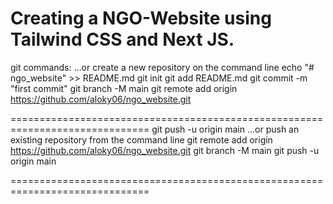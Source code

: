 Creating a NGO-Website using Tailwind CSS and Next JS.
==========================================================================

git commands:
…or create a new repository on the command line
echo "# ngo_website" >> README.md
git init
git add README.md
git commit -m "first commit"
git branch -M main
git remote add origin https://github.com/aloky06/ngo_website.git

==============================================================================
git push -u origin main
…or push an existing repository from the command line
git remote add origin https://github.com/aloky06/ngo_website.git
git branch -M main
git push -u origin main

==============================================================================
